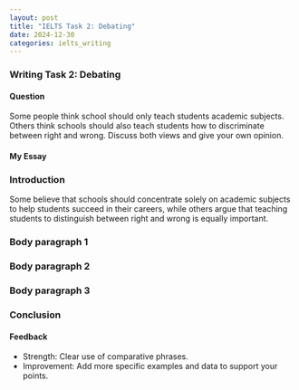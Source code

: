 ```yaml
---
layout: post
title: "IELTS Task 2: Debating"
date: 2024-12-30
categories: ielts_writing
---
```


### Writing Task 2: Debating

#### Question
Some people think school should only teach students academic subjects. Others think schools should also teach students how to discriminate between right and wrong. Discuss both views and give your own opinion.

#### My Essay

### Introduction
Some believe that schools should concentrate solely on academic subjects to help students succeed in their careers, while others argue that teaching students to distinguish between right and wrong is equally important.

### Body paragraph 1

### Body paragraph 2

### Body paragraph 3

### Conclusion




#### Feedback
- Strength: Clear use of comparative phrases.
- Improvement: Add more specific examples and data to support your points.
